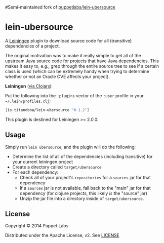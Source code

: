 #Semi-maintained fork of [puppetlabs/lein-ubersource](https://github.com/puppetlabs/lein-ubersource)
# lein-ubersource

A [Leiningen](https://github.com/technomancy/leiningen) plugin to download source code for all (transitive) dependencies of a project.

The original motivation was to make it really simple to get all of the upstream Java source code for projects that have Java dependencies.  This makes it easy to, e.g., grep through the entire source tree to see if a certain class is used (which can be extremely handy when trying to determine whether or not an Oracle CVE affects your project).

__Leiningen__ ([via Clojars](https://clojars.org/lein-ubersource))

Put the following into the `:plugins` vector of the `:user` profile in your `~/.lein/profiles.clj`:

```clojure
[io.titanoboa/lein-ubersource "0.1.2"]
```

This plugin is destined for Leiningen >= 2.0.0.

## Usage

Simply run `lein ubersource`, and the plugin will do the following:

* Determine the list of all of the dependencies (including transitive) for your current leiningen project
* Create a directory called `target/ubersource`
* For each dependency:
   * Check all of your project's `repositories` for a `sources` jar for that dependency
   * If a `sources` jar is not available, fall back to the "main" jar for that dependency (for clojure projects, this likely *is* the "source" jar)
   * Unzip the jar file into a directory inside of `target/ubersource`.

## License

Copyright &copy; 2014 Puppet Labs

Distributed under the Apache License, v2.  See [LICENSE](./LICENSE)
